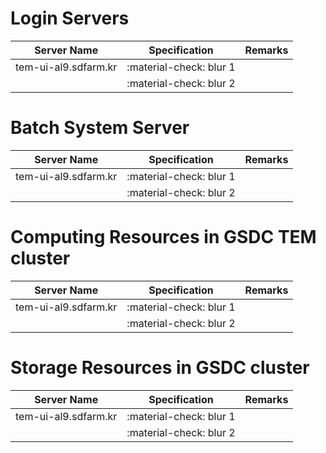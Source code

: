 # Login Servers

| Server Name            | Specification                                   | Remarks          |
| ---------------------- | ----------------------------------------------- | ---------------- |
| tem-ui-al9.sdfarm.kr   | :material-check: blur 1                         |                  |
|                        | :material-check: blur 2                         |                  |


# Batch System Server

| Server Name            | Specification                                   | Remarks          |
| ---------------------- | ----------------------------------------------- | ---------------- |
| tem-ui-al9.sdfarm.kr   | :material-check: blur 1                         |                  |
|                        | :material-check: blur 2                         |                  |


# Computing Resources in GSDC TEM cluster

| Server Name            | Specification                                   | Remarks          |
| ---------------------- | ----------------------------------------------- | ---------------- |
| tem-ui-al9.sdfarm.kr   | :material-check: blur 1                         |                  |
|                        | :material-check: blur 2                         |                  |


# Storage Resources in GSDC cluster

| Server Name            | Specification                                   | Remarks          |
| ---------------------- | ----------------------------------------------- | ---------------- |
| tem-ui-al9.sdfarm.kr   | :material-check: blur 1                         |                  |
|                        | :material-check: blur 2                         |                  |


